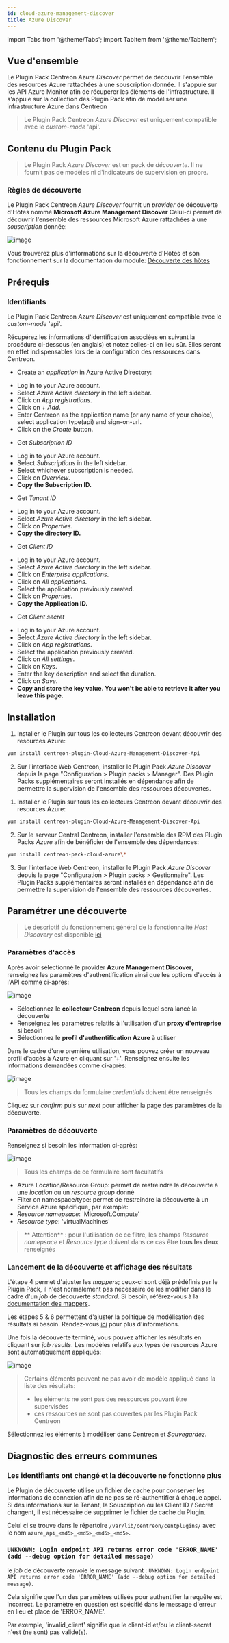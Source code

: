 ```yaml
---
id: cloud-azure-management-discover
title: Azure Discover
---
```

import Tabs from '@theme/Tabs';
import TabItem from '@theme/TabItem';


## Vue d'ensemble

Le Plugin Pack Centreon *Azure Discover* permet de découvrir l'ensemble des resources Azure rattachées à une souscription donnée.
Il s'appuie sur les API Azure Monitor afin de récuperer les éléments de l'infrastructure. Il s'appuie sur la collection des Plugin Pack
afin de modéliser une infrastructure Azure dans Centreon

> Le Plugin Pack Centreon *Azure Discover* est uniquement compatible avec le *custom-mode* 'api'.

## Contenu du Plugin Pack

> Le Plugin Pack *Azure Discover* est un pack de *découverte*. Il ne fournit pas de modèles ni d'indicateurs de supervision en propre.

### Règles de découverte

Le Plugin Pack Centreon *Azure Discover* fournit un *provider* de découverte d'Hôtes nommé **Microsoft Azure Management Discover**
Celui-ci permet de découvrir l'ensemble des ressources Microsoft Azure rattachées à une *souscription* donnée:

![image](../../../assets/integrations/plugin-packs/procedures/cloud-azure-management-discover-provider.png)

Vous trouverez plus d'informations sur la découverte d'Hôtes et son fonctionnement sur la documentation du module:
[Découverte des hôtes](../../../monitoring/discovery/hosts-discovery)

## Prérequis

### Identifiants

Le Plugin Pack Centreon *Azure Discover* est uniquement compatible avec le *custom-mode* 'api'.

Récupérez les informations d'identification associées en suivant la procédure ci-dessous (en anglais)
et notez celles-ci en lieu sûr. Elles seront en effet indispensables lors de la configuration des ressources
dans Centreon.

* Create an *application* in Azure Active Directory:
- Log in to your Azure account.
- Select *Azure Active directory* in the left sidebar.
- Click on *App registrations*.
- Click on *+ Add*.
- Enter Centreon as the application name (or any name of your choice), select application type(api) and sign-on-url.
- Click on the *Create* button.

* Get *Subscription ID*
- Log in to your Azure account.
- Select *Subscriptions* in the left sidebar.
- Select whichever subscription is needed.
- Click on *Overview*.
- **Copy the Subscription ID.**

* Get *Tenant ID*
- Log in to your Azure account.
- Select *Azure Active directory* in the left sidebar.
- Click on *Properties*.
- **Copy the directory ID.**

* Get *Client ID*
- Log in to your Azure account.
- Select *Azure Active directory* in the left sidebar.
- Click on *Enterprise applications*.
- Click on *All applications*.
- Select the application previously created.
- Click on *Properties*.
- **Copy the Application ID.**

* Get *Client secret*
- Log in to your Azure account.
- Select *Azure Active directory* in the left sidebar.
- Click on *App registrations*.
- Select the application previously created.
- Click on *All settings*.
- Click on *Keys*.
- Enter the key description and select the duration.
- Click on *Save*.
- **Copy and store the key value. You won't be able to retrieve it after you leave this page.**

## Installation

<Tabs groupId="operating-systems">
<TabItem value="Online IMP Licence & IT100 Editions" label="Online IMP Licence & IT100 Editions">

1. Installer le Plugin sur tous les collecteurs Centreon devant découvrir des resources Azure:

```bash
yum install centreon-plugin-Cloud-Azure-Management-Discover-Api
```

2. Sur l'interface Web Centreon, installer le Plugin Pack *Azure Discover* depuis la page "Configuration > Plugin packs > Manager".
Des Plugin Packs supplémentaires seront installés en dépendance afin de permettre la supervision de l'ensemble des ressources découvertes.

</TabItem>
<TabItem value="Offline IMP License" label="Offline IMP License">

1. Installer le Plugin sur tous les collecteurs Centreon devant découvrir des resources Azure:

```bash
yum install centreon-plugin-Cloud-Azure-Management-Discover-Api
```

2. Sur le serveur Central Centreon, installer l'ensemble des RPM des Plugin Packs *Azure* afin de bénéficier de l'ensemble des dépendances:

```bash
yum install centreon-pack-cloud-azure\*
```

3. Sur l'interface Web Centreon, installer le Plugin Pack *Azure Discover* depuis la page "Configuration > Plugin packs > Gestionnaire".
Les Plugin Packs supplémentaires seront installés en dépendance afin de permettre la supervision de l'ensemble des ressources découvertes.

</TabItem>
</Tabs>

## Paramétrer une découverte

> Le descriptif du fonctionnement général de la fonctionnalité *Host Discovery* est disponible [ici](../../../monitoring/discovery/hosts-discovery)

### Paramètres d'accès

Après avoir sélectionné le provider **Azure Management Discover**, renseignez les paramètres d'authentification ainsi que les options
d'accès à l'API comme ci-après:

![image](../../../assets/integrations/plugin-packs/procedures/cloud-azure-management-discover-accessparameters.png)

- Sélectionnez le **collecteur Centreon** depuis lequel sera lancé la découverte
- Renseignez les paramètres relatifs à l'utilisation d'un **proxy d'entreprise** si besoin
- Sélectionnez le **profil d'authentification Azure** à utiliser

Dans le cadre d'une première utilisation, vous pouvez créer un nouveau profil d'accès à Azure en cliquant sur '+'. Renseignez ensuite
les informations demandées comme ci-après:

![image](../../../assets/integrations/plugin-packs/procedures/cloud-azure-management-discover-credentials.png)

> Tous les champs du formulaire *credentials* doivent être renseignés

Cliquez sur *confirm* puis sur *next* pour afficher la page des paramètres de la découverte.

### Paramètres de découverte

Renseignez si besoin les information ci-après:

![image](../../../assets/integrations/plugin-packs/procedures/cloud-azure-management-discover-discoparameters.png)

> Tous les champs de ce formulaire sont facultatifs

- Azure Location/Resource Group: permet de restreindre la découverte à une *location* ou un *resource group* donné
- Filter on namespace/type: permet de restreindre la découverte à un Service Azure spécifique, par exemple:
- *Resource namepsace*: 'Microsoft.Compute'
- *Resource type*: 'virtualMachines'
> ** Attention** : pour l'utilisation de ce filtre,
> les champs *Resource namepsace* et *Resource type* doivent dans ce cas être **tous les deux** renseignés

### Lancement de la découverte et affichage des résultats

L'étape 4 permet d'ajuster les *mappers*; ceux-ci sont déjà prédéfinis par le Plugin Pack, il n'est normalement pas
nécessaire de les modifier dans le cadre d'un *job* de découverte *standard*. Si besoin, référez-vous à la
[documentation des mappers](../../../monitoring/discovery/hosts-discovery#comment-utiliser-les-modificateurs).

Les étapes 5 & 6 permettent d'ajuster la politique de modélisation des résultats si besoin. Rendez-vous
[ici](../../../monitoring/discovery/hosts-discovery#définir-les-politiques-danalyse-et-de-mise-à-jour) pour plus d'informations.

Une fois la découverte terminé, vous pouvez afficher les résultats en cliquant sur *job results*. Les modèles relatifs aux types de resources
Azure sont automatiquement appliqués:

![image](../../../assets/integrations/plugin-packs/procedures/cloud-azure-management-discover-results.png)

> Certains éléments peuvent ne pas avoir de modèle appliqué dans la liste des résultats:
> - les éléments ne sont pas des ressources pouvant être supervisées
> - ces ressources ne sont pas couvertes par les Plugin Pack Centreon

Sélectionnez les éléments à modéliser dans Centreon et *Sauvegardez*.

## Diagnostic des erreurs communes

### Les identifiants ont changé et la découverte ne fonctionne plus

Le Plugin de découverte utilise un fichier de cache pour conserver les informations de connexion afin de ne pas
se ré-authentifier à chaque appel. Si des informations sur le Tenant, la Souscription ou les
Client ID / Secret changent, il est nécessaire de supprimer le fichier de cache du Plugin.

Celui ci se trouve dans le répertoire ```/var/lib/centreon/centplugins/``` avec le nom `azure_api_<md5>_<md5>_<md5>_<md5>`.

### ```UNKNOWN: Login endpoint API returns error code 'ERROR_NAME' (add --debug option for detailed message)```

le *job* de découverte renvoie le message suivant :
```UNKNOWN: Login endpoint API returns error code 'ERROR_NAME' (add --debug option for detailed message)```.

Cela signifie que l'un des paramètres utilisés pour authentifier la requête est incorrect. Le paramètre
en question est spécifié dans le message d'erreur en lieu et place de 'ERROR_NAME'.

Par exemple, 'invalid_client' signifie que le client-id et/ou le client-secret
n'est (ne sont) pas valide(s).
